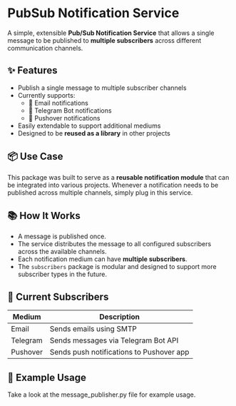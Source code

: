 # PubSub Notification Service

A simple, extensible **Pub/Sub Notification Service** that allows a single message to be published to **multiple subscribers** across different communication channels.

## ✨ Features

- Publish a single message to multiple subscriber channels
- Currently supports:
  - 📧 Email notifications
  - 🤖 Telegram Bot notifications
  - 📲 Pushover notifications
- Easily extendable to support additional mediums
- Designed to be **reused as a library** in other projects

## 📦 Use Case

This package was built to serve as a **reusable notification module** that can be integrated into various projects. Whenever a notification needs to be published across multiple channels, simply plug in this service.

## 📚 How It Works

- A message is published once.
- The service distributes the message to all configured subscribers across the available channels.
- Each notification medium can have **multiple subscribers**.
- The `subscribers` package is modular and designed to support more subscriber types in the future.

## 🔧 Current Subscribers

| Medium      | Description                              |
|-------------|------------------------------------------|
| Email       | Sends emails using SMTP                  |
| Telegram    | Sends messages via Telegram Bot API      |
| Pushover    | Sends push notifications to Pushover app |

## 🔌 Example Usage
Take a look at the message_publisher.py file for example usage. 


